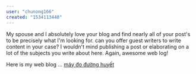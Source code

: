 ```yaml
---
user: "chunong166"
created: "1534113440"
---
```


My spouse and I absolutely love your blog and find nearly all of your post's to 
be precisely what I'm looking for. can you offer guest writers to 
write content in your case? I wouldn't mind publishing a post 
or elaborating on a lot of the subjects you write about here.
Again, awesome web log!

Here is my web blog ... <a href="https://ytenamgiao.com/">máy đo đường huyết</a>
